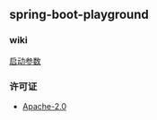 ## spring-boot-playground

### wiki
[启动参数](./wiki/本程序启动参数.md)

### 许可证

* [Apache-2.0](.github/LICENSE.txt)
